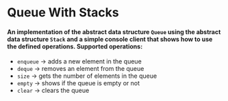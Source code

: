 # Queue With Stacks

#### An implementation of the abstract data structure `Queue` using the abstract data structure `Stack` and a simple console client that shows how to use the defined operations. Supported operations:
- `enqueue` -> adds a new element in the queue
- `deque` -> removes an element from the queue
- `size` -> gets the number of elements in the queue
- `empty` -> shows if the queue is empty or not
- `clear` -> clears the queue
